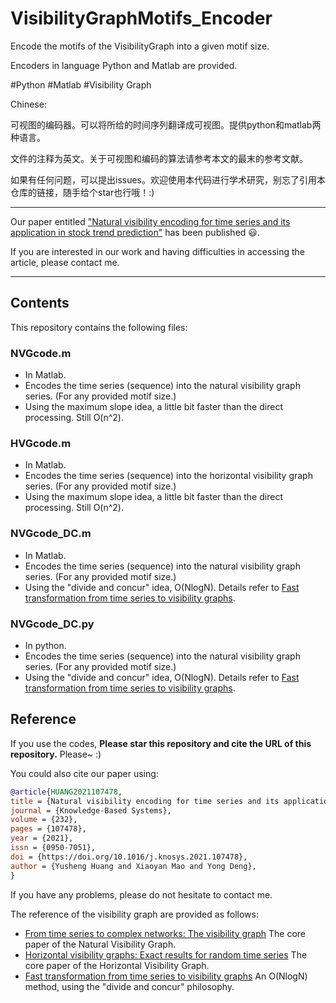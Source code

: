 # VisibilityGraphMotifs_Encoder

Encode the motifs of the VisibilityGraph into a given motif size. 

Encoders in language Python and Matlab are provided.

#Python #Matlab #Visibility Graph

Chinese:

可视图的编码器。可以将所给的时间序列翻译成可视图。提供python和matlab两种语言。

文件的注释为英文。关于可视图和编码的算法请参考本文的最末的参考文献。

如果有任何问题，可以提出issues。欢迎使用本代码进行学术研究，别忘了引用本仓库的链接，随手给个star也行哦！:)

---

Our paper entitled ["Natural visibility encoding for time series and its application in stock trend prediction"](https://doi.org/10.1016/j.knosys.2021.107478) has been published 😃. 

If you are interested in our work and having difficulties in accessing the article, please contact me.

---
## Contents
This repository contains the following files:
### NVGcode.m
- In Matlab.
- Encodes the time series (sequence) into the natural visibility graph series. (For any provided motif size.)
- Using the maximum slope idea, a little bit faster than the direct processing. Still O(n^2).

### HVGcode.m
- In Matlab.
- Encodes the time series (sequence) into the horizontal visibility graph series. (For any provided motif size.)
- Using the maximum slope idea, a little bit faster than the direct processing. Still O(n^2).

### NVGcode_DC.m
- In Matlab.
- Encodes the time series (sequence) into the natural visibility graph series. (For any provided motif size.)
- Using the "divide and concur" idea, O(NlogN). Details refer to [Fast transformation from time series to visibility graphs](https://doi.org/10.1063/1.4927835).

### NVGcode_DC.py
- In python.
- Encodes the time series (sequence) into the natural visibility graph series. (For any provided motif size.)
- Using the "divide and concur" idea, O(NlogN). Details refer to [Fast transformation from time series to visibility graphs](https://doi.org/10.1063/1.4927835).

## Reference
If you use the codes, **Please star this repository and cite the URL of this repository.** Please~ :)

You could also cite our paper using:
```bibtex
@article{HUANG2021107478,
title = {Natural visibility encoding for time series and its application in stock trend prediction},
journal = {Knowledge-Based Systems},
volume = {232},
pages = {107478},
year = {2021},
issn = {0950-7051},
doi = {https://doi.org/10.1016/j.knosys.2021.107478},
author = {Yusheng Huang and Xiaoyan Mao and Yong Deng},
}
```

If you have any problems, please do not hesitate to contact me.

The reference of the visibility graph are provided as follows:
- [From time series to complex networks: The visibility graph](www.pnas.org/cgi/doi/10.1073/pnas.0709247105) The core paper of the Natural Visibility Graph.
- [Horizontal visibility graphs: Exact results for random time series](https://journals.aps.org/pre/abstract/10.1103/PhysRevE.80.046103) The core paper of the Horizontal Visibility Graph.
- [Fast transformation from time series to visibility graphs](https://doi.org/10.1063/1.4927835) An O(NlogN) method, using the "divide and concur" philosophy.

